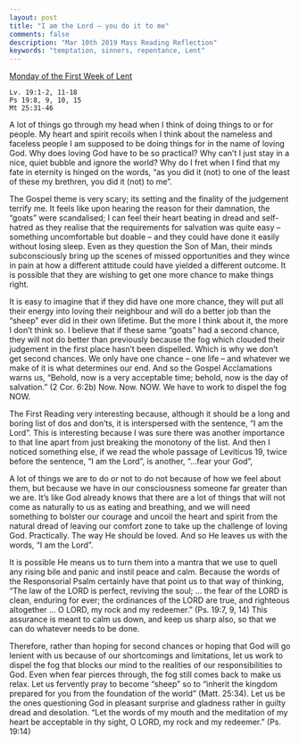 ```yaml
---
layout: post
title: "I am the Lord – you do it to me"
comments: false
description: "Mar 10th 2019 Mass Reading Reflection"
keywords: "temptation, sinners, repentance, Lent"
---
```


[Monday of the First Week of Lent](https://www.ewtn.com/daily-readings/?date=2019-03-11)

```
Lv. 19:1-2, 11-18
Ps 19:8, 9, 10, 15
Mt 25:31-46
```

A lot of things go through my head when I think of doing things to or for people. My heart and spirit recoils when I think about the nameless and faceless people I am supposed to be doing things for in the name of loving God. Why does loving God have to be so practical? Why can’t I just stay in a nice, quiet bubble and ignore the world? Why do I fret when I find that my fate in eternity is hinged on the words, “as you did it (not) to one of the least of these my brethren, you did it (not) to me”. 

The Gospel theme is very scary; its setting and the finality of the judgement terrify me. It feels like upon hearing the reason for their damnation, the “goats” were scandalised; I can feel their heart beating in dread and self-hatred as they realise that the requirements for salvation was quite easy – something uncomfortable but doable – and they could have done it easily without losing sleep. Even as they question the Son of Man, their minds subconsciously bring up the scenes of missed opportunities and they wince in pain at how a different attitude could have yielded a different outcome. It is possible that they are wishing to get one more chance to make things right. 

It is easy to imagine that if they did have one more chance, they will put all their energy into loving their neighbour and will do a better job than the “sheep” ever did in their own lifetime. But the more I think about it, the more I don’t think so. I believe that if these same “goats” had a second chance, they will not do better than previously because the fog which clouded their judgement in the first place hasn’t been dispelled. Which is why we don’t get second chances. We only have one chance – one life – and whatever we make of it is what determines our end. And so the Gospel Acclamations warns us, “Behold, now is a very acceptable time; behold, now is the day of salvation.” (2 Cor. 6:2b) Now. Now. NOW. We have to work to dispel the fog NOW. 

The First Reading very interesting because, although it should be a long and boring list of dos and don’ts, it is interspersed with the sentence, “I am the Lord”. This is interesting because I was sure there was another importance to that line apart from just breaking the monotony of the list. And then I noticed something else, if we read the whole passage of Leviticus 19, twice before the sentence, “I am the Lord”, is another, “…fear your God”, 

A lot of things we are to do or not to do not because of how we feel about them, but because we have in our consciousness someone far greater than we are. It’s like God already knows that there are a lot of things that will not come as naturally to us as eating and breathing, and we will need something to bolster our courage and uncoil the heart and spirit from the natural dread of leaving our comfort zone to take up the challenge of loving God. Practically. The way He should be loved. And so He leaves us with the words, “I am the Lord”. 

It is possible He means us to turn them into a mantra that we use to quell any rising bile and panic and instil peace and calm. Because the words of the Responsorial Psalm certainly have that point us to that way of thinking, “The law of the LORD is perfect, reviving the soul; … the fear of the LORD is clean, enduring for ever; the ordinances of the LORD are true, and righteous altogether … O LORD, my rock and my redeemer.” (Ps. 19:7, 9, 14) This assurance is meant to calm us down, and keep us sharp also, so that we can do whatever needs to be done. 

Therefore, rather than hoping for second chances or hoping that God will go lenient with us because of our shortcomings and limitations, let us work to dispel the fog that blocks our mind to the realities of our responsibilities to God. Even when fear pierces through, the fog still comes back to make us relax.  Let us fervently pray to become “sheep” so to “inherit the kingdom prepared for you from the foundation of the world” (Matt. 25:34). Let us be the ones questioning God in pleasant surprise and gladness rather in guilty dread and desolation. “Let the words of my mouth and the meditation of my heart be acceptable in thy sight, O LORD, my rock and my redeemer.” (Ps. 19:14)
